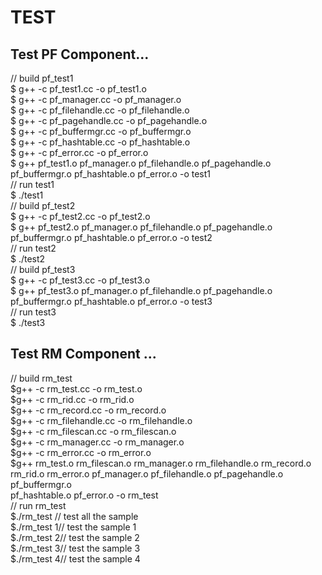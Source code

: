 <h1> TEST  </h1>

<h2>Test PF Component...</h2>
<div>
// build pf_test1 <br>
$ g++ -c pf_test1.cc -o pf_test1.o <br>
$ g++ -c pf_manager.cc -o pf_manager.o <br>
$ g++ -c pf_filehandle.cc -o pf_filehandle.o <br>
$ g++ -c pf_pagehandle.cc -o pf_pagehandle.o <br>
$ g++ -c pf_buffermgr.cc -o pf_buffermgr.o <br>
$ g++ -c pf_hashtable.cc -o pf_hashtable.o <br>
$ g++ -c pf_error.cc -o pf_error.o <br>
$ g++ pf_test1.o pf_manager.o pf_filehandle.o pf_pagehandle.o pf_buffermgr.o pf_hashtable.o pf_error.o -o test1 <br>
// run test1 <br>
$ ./test1<br>
</div>

<div>
// build pf_test2 <br>
$ g++ -c pf_test2.cc -o pf_test2.o <br>
$ g++ pf_test2.o pf_manager.o pf_filehandle.o pf_pagehandle.o pf_buffermgr.o pf_hashtable.o pf_error.o -o test2 <br>
// run test2 <br>
$ ./test2<br>
</div>

<div>
// build pf_test3 <br>
$ g++ -c pf_test3.cc -o pf_test3.o <br>
$ g++ pf_test3.o pf_manager.o pf_filehandle.o pf_pagehandle.o pf_buffermgr.o pf_hashtable.o pf_error.o -o test3 <br>
// run test3 <br>
$ ./test3<br>
</div>

<h2>Test RM Component ...</h2>
<div>
// build rm_test <br>
$g++ -c rm_test.cc -o rm_test.o <br>
$g++ -c rm_rid.cc -o rm_rid.o <br>
$g++ -c rm_record.cc -o rm_record.o<br>
$g++ -c rm_filehandle.cc -o rm_filehandle.o <br>
$g++ -c rm_filescan.cc -o rm_filescan.o <br>
$g++ -c rm_manager.cc -o rm_manager.o <br>
$g++ -c rm_error.cc -o rm_error.o <br>
$g++ rm_test.o rm_filescan.o rm_manager.o rm_filehandle.o rm_record.o  <br>
 rm_rid.o rm_error.o pf_manager.o pf_filehandle.o pf_pagehandle.o pf_buffermgr.o  <br>
 pf_hashtable.o pf_error.o -o rm_test <br>
</div>
<div>
// run rm_test <br>
$./rm_test // test all the sample<br>
$./rm_test 1// test the sample 1<br>
$./rm_test 2// test the sample 2<br>
$./rm_test 3// test the sample 3<br>
$./rm_test 4// test the sample 4<br>
</div>
